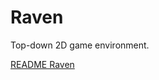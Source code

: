 # Raven
Top-down 2D game environment.

[README Raven](https://github.com/Nono2602/Raven/blob/master/README%20Raven.pdf)
